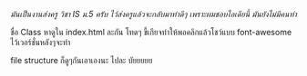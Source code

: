 *มันเป็นงานส่งครู วิชา IS ม.5 ครับ ไว้ส่งครูแล้วจะกลับมาทำดีๆ เพราะผมชอบไอเดียนี้ มันยังไม่มีคนทำ*

ชื่อ Class หาดูใน index.html ละกัน 
โทดๆ ขี้เกียจทำให้พอคลิกแล้วโชว์แบบ font-awesome 
ไว้เวอร์ชั่นหลังๆจะทำ


file structure ก็ดูๆกันเอาเองนะ ไปละ บัยยยยย 
